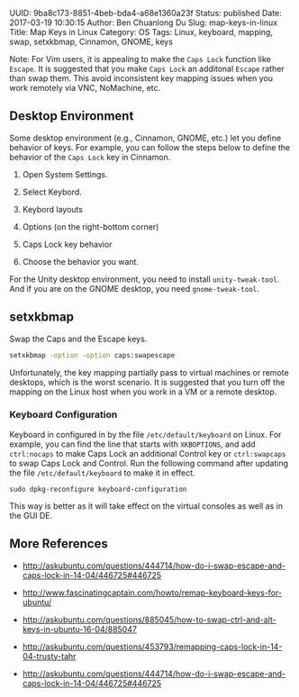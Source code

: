 UUID: 9ba8c173-8851-4beb-bda4-a68e1360a23f
Status: published
Date: 2017-03-19 10:30:15
Author: Ben Chuanlong Du
Slug: map-keys-in-linux
Title: Map Keys in Linux
Category: OS
Tags: Linux, keyboard, mapping, swap, setxkbmap, Cinnamon, GNOME, keys

Note: For Vim users, it is appealing to make the `Caps Lock` function like `Escape`.
It is suggested that you make `Caps Lock` an additonal `Escape`
rather than swap them.
This avoid inconsistent key mapping issues when you work remotely via VNC, NoMachine, etc.

## Desktop Environment

Some desktop environment (e.g., Cinnamon, GNOME, etc.) let you define behavior of keys.
For example,
you can follow the steps below to define the behavior of the `Caps Lock` key in Cinnamon.

1. Open System Settings.

2. Select Keybord.

3. Keybord layouts

4. Options (on the right-bottom corner)

5. Caps Lock key behavior

6. Choose the behavior you want.

For the Unity desktop environment,
you need to install `unity-tweak-tool`.
And if you are on the GNOME desktop,
you need `gnome-tweak-tool`.


## setxkbmap

Swap the Caps and the Escape keys.
```bash
setxkbmap -option -option caps:swapescape
```

Unfortunately,
the key mapping partially pass to virtual machines or remote desktops,
which is the worst scenario.
It is suggested that you turn off the mapping on the Linux host
when you work in a VM or a remote desktop.

### Keyboard Configuration

Keyboard in configured in by the file `/etc/default/keyboard` on Linux.
For example,
you can find the line that starts with `XKBOPTIONS`,
and add `ctrl:nocaps` to make Caps Lock an additional Control key
or `ctrl:swapcaps` to swap Caps Lock and Control.
Run the following command after updating the file `/etc/default/keyboard` to make it in effect.
```
sudo dpkg-reconfigure keyboard-configuration
```
This way is better as it will take effect on the virtual consoles as well as in the GUI DE.

## More References

- <http://askubuntu.com/questions/444714/how-do-i-swap-escape-and-caps-lock-in-14-04/446725#446725>

- <http://www.fascinatingcaptain.com/howto/remap-keyboard-keys-for-ubuntu/>

- <http://askubuntu.com/questions/885045/how-to-swap-ctrl-and-alt-keys-in-ubuntu-16-04/885047>

- <http://askubuntu.com/questions/453793/remapping-caps-lock-in-14-04-trusty-tahr>

- <http://askubuntu.com/questions/444714/how-do-i-swap-escape-and-caps-lock-in-14-04/446725#446725>
